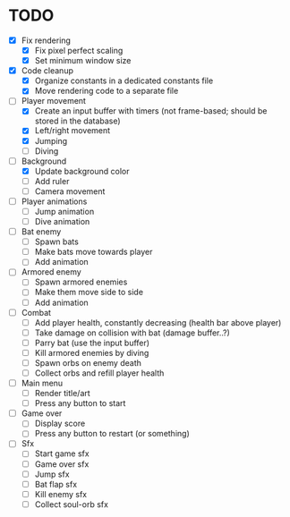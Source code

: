 # TODO

- [X] Fix rendering
  - [X] Fix pixel perfect scaling
  - [X] Set minimum window size
- [X] Code cleanup
  - [X] Organize constants in a dedicated constants file
  - [X] Move rendering code to a separate file
- [ ] Player movement
  - [X] Create an input buffer with timers (not frame-based; should be stored in the database)
  - [X] Left/right movement
  - [X] Jumping
  - [ ] Diving
- [ ] Background
  - [X] Update background color
  - [ ] Add ruler
  - [ ] Camera movement
- [ ] Player animations
  - [ ] Jump animation
  - [ ] Dive animation
- [ ] Bat enemy
  - [ ] Spawn bats
  - [ ] Make bats move towards player
  - [ ] Add animation
- [ ] Armored enemy
  - [ ] Spawn armored enemies
  - [ ] Make them move side to side
  - [ ] Add animation
- [ ] Combat
  - [ ] Add player health, constantly decreasing (health bar above player)
  - [ ] Take damage on collision with bat (damage buffer..?)
  - [ ] Parry bat (use the input buffer)
  - [ ] Kill armored enemies by diving
  - [ ] Spawn orbs on enemy death
  - [ ] Collect orbs and refill player health
- [ ] Main menu
  - [ ] Render title/art
  - [ ] Press any button to start
- [ ] Game over
  - [ ] Display score
  - [ ] Press any button to restart (or something)
- [ ] Sfx
  - [ ] Start game sfx
  - [ ] Game over sfx
  - [ ] Jump sfx
  - [ ] Bat flap sfx
  - [ ] Kill enemy sfx
  - [ ] Collect soul-orb sfx